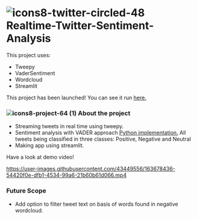 # ![icons8-twitter-circled-48](https://user-images.githubusercontent.com/43449556/163702929-d019e9bd-55fd-471a-b03e-8ed5d80cdb8d.png) Realtime-Twitter-Sentiment-Analysis

This project uses:
- Tweepy
- VaderSentiment
- Wordcloud
- Streamlit


This project has been launched! You can see it run [here.](https://twitter-sentiment-realtime.herokuapp.com/)


### ![icons8-project-64 (1)](https://user-images.githubusercontent.com/43449556/163703066-42f593c5-d762-4d0c-8512-92a65a7046cb.png) About the project

- Streaming tweets in real time using tweepy.
- Sentiment analysis with VADER approach [Python implementation.](https://github.com/cjhutto/vaderSentiment) All tweets being classified in three classes: Positive, Negative and Neutral 
- Making app using streamlit.


Have a look at demo video!

https://user-images.githubusercontent.com/43449556/163678436-54420f0e-dfb1-4534-99a6-21b60b61d066.mp4


### Future Scope

- Add option to filter tweet text on basis of words found in negative wordcloud.

